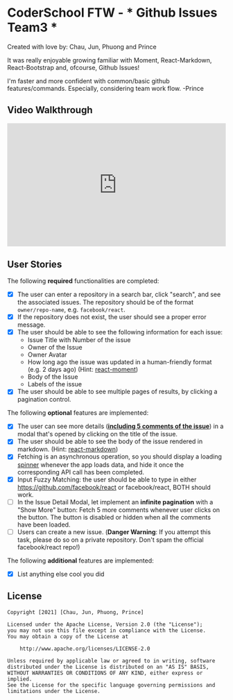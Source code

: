 # CoderSchool FTW - * Github Issues Team3 *

Created with love by: Chau, Jun, Phuong and Prince
  
<!-- View online at: `https://happy-pasteur-03b555.netlify.app` -->
  
It was really enjoyable growing familiar with Moment, React-Markdown, React-Bootstrap and, ofcourse, Github Issues!

I'm faster and more confident with common/basic github features/commands. Especially, considering team work flow.
-Prince

## Video Walkthrough

<div style="position: relative; padding-bottom: 56.25%; height: 0;"><iframe src="https://www.loom.com/embed/086fb9097f404d6fb64990c376842617" frameborder="0" webkitallowfullscreen mozallowfullscreen allowfullscreen style="position: absolute; top: 0; left: 0; width: 100%; height: 100%;"></iframe></div>

## User Stories

The following **required** functionalities are completed:

- [X] The user can enter a repository in a search bar, click "search", and see the associated issues. The repository should be of the format `owner/repo-name`, e.g. `facebook/react`.
- [X] If the repository does not exist, the user should see a proper error message.
- [X] The user should be able to see the following information for each issue:
  - Issue Title with Number of the issue
  - Owner of the Issue
  - Owner Avatar
  - How long ago the issue was updated in a human-friendly format (e.g. 2 days ago) (Hint: [react-moment](https://www.npmjs.com/package/react-moment#installing))
  - Body of the Issue
  - Labels of the issue
- [X] The user should be able to see multiple pages of results, by clicking a pagination control.

The following **optional** features are implemented:

- [X] The user can see more details (**[including 5 comments of the issue](https://developer.github.com/v3/issues/comments/)**) in a modal that's opened by clicking on the title of the issue.
- [X] The user should be able to see the body of the issue rendered in markdown. (Hint: [react-markdown](https://github.com/rexxars/react-markdown))
- [X] Fetching is an asynchronous operation, so you should display a loading [spinner](https://www.npmjs.com/package/react-spinners) whenever the app loads data, and hide it once the corresponding API call has been completed.
- [X] Input Fuzzy Matching: the user should be able to type in either https://github.com/facebook/react or facebook/react, BOTH should work.
- [ ] In the Issue Detail Modal, let implement an **infinite pagination** with a "Show More" button: Fetch 5 more comments whenever user clicks on the button. The button is disabled or hidden when all the comments have been loaded.
- [ ] Users can create a new issue. (**Danger Warning**: If you attempt this task, please do so on a private repository. Don't spam the official facebook/react repo!)

The following **additional** features are implemented:

* [x] List anything else cool you did

<!-- ## Time Spent and Lessons Learned

Time spent: 12-20 hours spent in total.



Describe any challenges encountered while building the app. -->

## License

    Copyright [2021] [Chau, Jun, Phuong, Prince]

    Licensed under the Apache License, Version 2.0 (the "License");
    you may not use this file except in compliance with the License.
    You may obtain a copy of the License at

        http://www.apache.org/licenses/LICENSE-2.0

    Unless required by applicable law or agreed to in writing, software
    distributed under the License is distributed on an "AS IS" BASIS,
    WITHOUT WARRANTIES OR CONDITIONS OF ANY KIND, either express or implied.
    See the License for the specific language governing permissions and
    limitations under the License.
